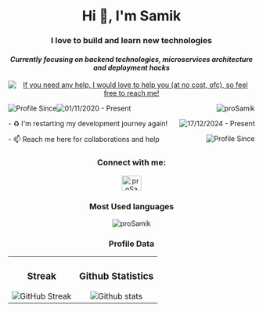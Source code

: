 <div align="center">
    
# Hi 👋, I'm Samik
### **I love to build and learn new technologies**
#### *Currently focusing on backend technologies, microservices architecture and deployment hacks*
<p>
<a href="https://linkedin.com/in/proSamik"><img src="https://img.shields.io/badge/If_you_need_any_help,_I_would_love_to_help_you_(at_no_cost,_ofc),_so_feel_free_to_reach_me!-black" alt="If you need any help, I would love to help you (at no cost, ofc), so feel free to reach me!" /></a>
</p>

    
</div>

<!-- About me -->
<p>
<img src="https://img.shields.io/badge/Profile%20Since-red" alt="Profile Since" /><img src="https://img.shields.io/badge/01--Nov--2020-grey" alt="01/11/2020 - Present" /> <img align="right" src="https://komarev.com/ghpvc/?username=proSamik&label=Profile%20views&color=2363F7&style=flat" alt="proSamik" />
</p>

<p>
- ♻️ I'm restarting my development journey again! <img align="right" src="https://img.shields.io/badge/17--Dec--2024-Present-red" alt="17/12/2024 - Present" />
</p>

<p>
- 📫 Reach me here for collaborations and help <a href="mailto:dev.samikc@gmail.com"><img align="right" src="https://img.shields.io/badge/dev.samikc@gmail.com-red" alt="Profile Since" /></a>
</p>


<!-- Social Media Links -->

<h3 align="center">Connect with me:</h3>
<p align="center">
<a href="https://linkedin.com/in/proSamik" target="blank">
  <img align="center" src="https://raw.githubusercontent.com/rahuldkjain/github-profile-readme-generator/master/src/images/icons/Social/linked-in-alt.svg" alt="proSamik" height="30" width="40" />
  </a>
</p>

<!-- Most Used languages -->
<div align="center">
  
### Most Used languages
<p><img align="center" src="https://github-readme-stats.vercel.app/api/top-langs?username=proSamik&theme=react&show_icons=true&locale=en&layout=compact" alt="proSamik" /></p>
</div>

<div align="center">
  
### Profile Data
<table border="0" style="border: none">
  <tr style="border: none">
    <td align="center" style="border: none">
      <h3>Streak</h3>
       <img src="https://git-hub-streak-stats.vercel.app?user=prosamik&theme=dark&border_radius=5&mode=weekly" alt="GitHub Streak" />
    </td>
    <td align="center" style="border: none">
      <h3>Github Statistics</h3>
      <img src="https://github-readme-stats.vercel.app/api?username=prosamik&theme=dark&show_icons=true&hide_border=false&count_private=true" alt="Github stats" />
    </td>
  </tr>
</table>
</div>


<!-- Trophy 
<hr/>

<div align="center">
  <a align="center" href="https://github.com/ryo-ma/github-profile-trophy" title="Go to Source">
    <img align="center" width=100% src="https://github-profile-trophy.vercel.app/?username=proSamik&theme=onedark&column=7" alt="proSamik" />
  </a>
</div>
-->
